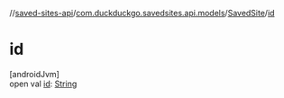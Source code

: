 //[saved-sites-api](../../../index.md)/[com.duckduckgo.savedsites.api.models](../index.md)/[SavedSite](index.md)/[id](id.md)

# id

[androidJvm]\
open val [id](id.md): [String](https://kotlinlang.org/api/latest/jvm/stdlib/kotlin/-string/index.html)
